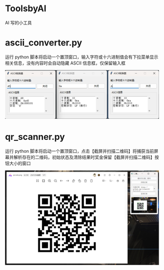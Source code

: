 # ToolsbyAI
AI 写的小工具

# ascii_converter.py

运行 python 脚本将启动一个置顶窗口，输入字符或十六进制值会有下拉菜单显示相关信息，没有内容时会自动隐藏 ASCII 信息框，仅保留输入框

![image-20250510222426395](./img/image-20250510222426395.png)

# qr_scanner.py

运行 python 脚本将启动一个置顶窗口，点击【截屏并扫描二维码】将捕获当前屏幕并解析存在的二维码，初始状态及清除结果时奖金保留【截屏并扫描二维码】按钮大小的窗口

![image-20250510222647483](./img/image-20250510222647483.png)

